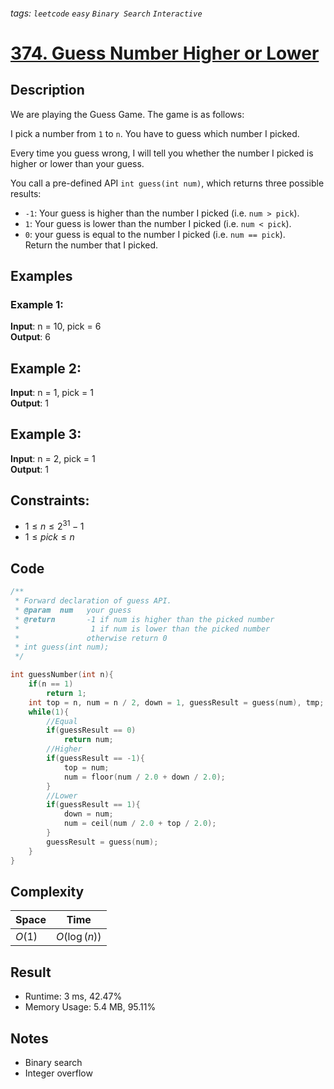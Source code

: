 ###### tags: `leetcode` `easy` `Binary Search` `Interactive`
# [374. Guess Number Higher or Lower](https://leetcode.com/problems/guess-number-higher-or-lower/)

## Description

We are playing the Guess Game. The game is as follows:  

I pick a number from `1` to `n`. You have to guess which number I picked.  

Every time you guess wrong, I will tell you whether the number I picked is higher or lower than your guess.  

You call a pre-defined API `int guess(int num)`, which returns three possible results:  

- `-1`: Your guess is higher than the number I picked (i.e. `num > pick`).  
- `1`: Your guess is lower than the number I picked (i.e. `num < pick`).  
- `0`: your guess is equal to the number I picked (i.e. `num == pick`).  
Return the number that I picked.

## Examples
### Example 1:

**Input**: n = 10, pick = 6  
**Output**: 6

## Example 2:

**Input**: n = 1, pick = 1  
**Output**: 1

## Example 3:

**Input**: n = 2, pick = 1  
**Output**: 1

## Constraints:

- $1\leq n\leq 2^{31} - 1$
- $1\leq pick\leq n$

## Code

```c
/** 
 * Forward declaration of guess API.
 * @param  num   your guess
 * @return 	     -1 if num is higher than the picked number
 *			      1 if num is lower than the picked number
 *               otherwise return 0
 * int guess(int num);
 */

int guessNumber(int n){
	if(n == 1)
        return 1;
    int top = n, num = n / 2, down = 1, guessResult = guess(num), tmp;
    while(1){
        //Equal
        if(guessResult == 0)
            return num;
        //Higher
        if(guessResult == -1){
            top = num;
            num = floor(num / 2.0 + down / 2.0);
        }
        //Lower
        if(guessResult == 1){
            down = num;
            num = ceil(num / 2.0 + top / 2.0);
        }
        guessResult = guess(num);
    }
}
```


## Complexity

|Space |Time        |
|-     |-           |
|$O(1)$|$O(\log(n))$|

## Result

- Runtime: 3 ms, 42.47%
- Memory Usage: 5.4 MB, 95.11%

## Notes

- Binary search
- Integer overflow